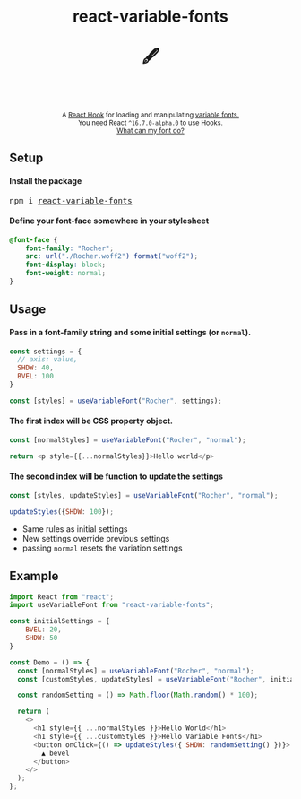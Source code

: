 <div align="center">
  <h1>
    react-variable-fonts
    <br/>
    <br/>
    🖋️
    <br/>
    <br/>
  </h1>
  <br/>
  <sup>
    A <a href="https://reactjs.org/docs/hooks-intro.html">React Hook</a> for loading and manipulating <a href="https://v-fonts.com/">variable fonts.</a></em>
    <br/>
    You need React <code>^16.7.0-alpha.0</code> to use Hooks.
      <br/>
  <a href="https://wakamaifondue.com/">What can my font do?</a>
  </sup>
</div>

## Setup
#### Install the package
<pre>npm i <a href="https://www.npmjs.com/package/react-variable-fonts">react-variable-fonts</a></pre>

#### Define your font-face somewhere in your stylesheet
```css
@font-face {
    font-family: "Rocher";
    src: url("./Rocher.woff2") format("woff2");
    font-display: block;
    font-weight: normal;
}
```


## Usage
#### Pass in a font-family string and some initial settings (or `normal`).

```javascript
const settings = {
  // axis: value,
  SHDW: 40,
  BVEL: 100
}

const [styles] = useVariableFont("Rocher", settings);
```

#### The first index will be CSS property object.
```javascript
const [normalStyles] = useVariableFont("Rocher", "normal");

return <p style={{...normalStyles}}>Hello world</p>
```

#### The second index will be function to update the settings
```javascript
const [styles, updateStyles] = useVariableFont("Rocher", "normal");

updateStyles({SHDW: 100});
```
* Same rules as initial settings
* New settings override previous settings
* passing `normal` resets the variation settings


## Example
```javascript
import React from "react";
import useVariableFont from "react-variable-fonts";

const initialSettings = {
    BVEL: 20,
    SHDW: 50
}

const Demo = () => {
  const [normalStyles] = useVariableFont("Rocher", "normal");
  const [customStyles, updateStyles] = useVariableFont("Rocher", initialSettings);

  const randomSetting = () => Math.floor(Math.random() * 100);

  return (
    <>
      <h1 style={{ ...normalStyles }}>Hello World</h1>
      <h1 style={{ ...customStyles }}>Hello Variable Fonts</h1>
      <button onClick={() => updateStyles({ SHDW: randomSetting() })}>
        ▲ bevel
      </button>
    </>
  );
};
```
